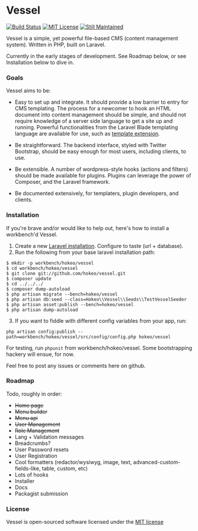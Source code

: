 # Vessel

[![Build Status](https://travis-ci.org/hokeo/vessel.svg?branch=master)](https://travis-ci.org/hokeo/vessel)
[![MIT License](http://img.shields.io/badge/license-MIT-green.svg)](http://opensource.org/licenses/MIT)
[![Still Maintained](http://stillmaintained.com/hokeo/vessel.png)](http://stillmaintained.com/hokeo/vessel)

Vessel is a simple, yet powerful file-based CMS (content management system). Written in PHP, built on Laravel.

Currently in the early stages of development. See Roadmap below, or see Installation below to dive in.

### Goals

Vessel aims to be:

* Easy to set up and integrate. It should provide a low barrier to entry for CMS templating. The process for a newcomer to hook an HTML document into content management should be simple, and should not require knowledge of a server side language to get a site up and running. Powerful functionalities from the Laravel Blade templating language are available for use, such as [template extension](http://laravel.com/docs/templates#blade-templating).

* Be straightforward. The backend interface, styled with Twitter Bootstrap, should be easy enough for most users, including clients, to use.

* Be extensible. A number of wordpress-style hooks (actions and filters) should be made available for plugins. Plugins can leverage the power of Composer, and the Laravel framework.

* Be documented extensively, for templaters, plugin developers, and clients.

### Installation

If you're brave and/or would like to help out, here's how to install a workbench'd Vessel.

1. Create a new [Laravel installation](http://laravel.com/docs/installation). Configure to taste (url + database).
2. Run the following from your base laravel installation path:

```
$ mkdir -p workbench/hokeo/vessel
$ cd workbench/hokeo/vessel
$ git clone git://github.com/hokeo/vessel.git
$ composer update
$ cd ../../../
$ composer dump-autoload
$ php artisan migrate --bench=hokeo/vessel
$ php artisan db:seed --class=Hokeo\\Vessel\\Seeds\\TestVesselSeeder
$ php artisan asset:publish --bench=hokeo/vessel
$ php artisan dump-autoload
```

3. If you want to fiddle with different config variables from your app, run:

```
php artisan config:publish --path=workbench/hokeo/vessel/src/config/config.php hokeo/vessel
```

For testing, run `phpunit` from workbench/hokeo/vessel. Some bootstrapping hackery will ensue, for now.

Feel free to post any issues or comments here on github.

### Roadmap

Todo, roughly in order:

* ~~Home page~~
* ~~Menu builder~~
* ~~Menu api~~
* ~~User Management~~
* ~~Role Management~~
* Lang + Validation messages
* Breadcrumbs?
* User Password resets
* User Registration
* Cool formatters (redactor/wysiwyg, image, text, advanced-custom-fields-like, table, custom, etc)
* Lots of hooks
* Installer
* Docs
* Packagist submission

### License

Vessel is open-sourced software licensed under the [MIT license](http://opensource.org/licenses/MIT)